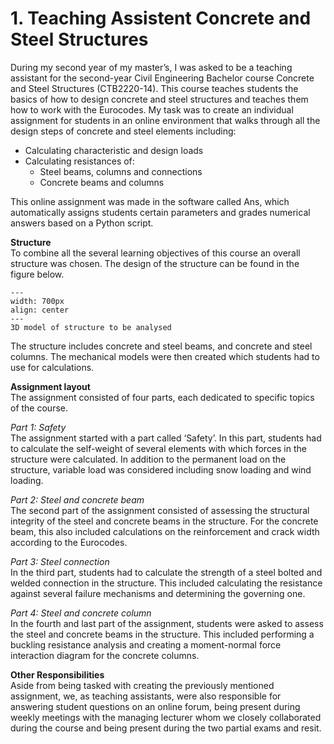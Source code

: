 # 1. Teaching Assistent Concrete and Steel Structures
During my second year of my master’s, I was asked to be a teaching assistant for the second-year Civil Engineering Bachelor course Concrete and Steel Structures (CTB2220-14). This course teaches students the basics of how to design concrete and steel structures and teaches them how to work with the Eurocodes. My task was to create an individual assignment for students in an online environment that walks through all the design steps of concrete and steel elements including: 

- Calculating characteristic and design loads
- Calculating resistances of:
    - Steel beams, columns and connections
    - Concrete beams and columns

This online assignment was made in the software called Ans, which automatically assigns students certain parameters and grades numerical answers based on a Python script. 

**Structure**\
To combine all the several learning objectives of this course an overall structure was chosen. The design of the structure can be found in the figure below.

```{figure} ../figures/TA_work/BS_Structure.png
---
width: 700px
align: center
---
3D model of structure to be analysed
```

The structure includes concrete and steel beams, and concrete and steel columns. The mechanical models were then created which students had to use for calculations.

**Assignment layout**\
The assignment consisted of four parts, each dedicated to specific topics of the course.

*Part 1: Safety*\
The assignment started with a part called ‘Safety’. In this part, students had to calculate the self-weight of several elements with which forces in the structure were calculated. In addition to the permanent load on the structure, variable load was considered including snow loading and wind loading.

*Part 2: Steel and concrete beam*\
The second part of the assignment consisted of assessing the structural integrity of the steel and concrete beams in the structure. For the concrete beam, this also included calculations on the reinforcement and crack width according to the Eurocodes.

*Part 3: Steel connection*\
In the third part, students had to calculate the strength of a steel bolted and welded connection in the structure. This included calculating the resistance against several failure mechanisms and determining the governing one.

*Part 4: Steel and concrete column*\
In the fourth and last part of the assignment, students were asked to assess the steel and concrete beams in the structure. This included performing a buckling resistance analysis and creating a moment-normal force interaction diagram for the concrete columns.

**Other Responsibilities**\
Aside from being tasked with creating the previously mentioned assignment, we, as teaching assistants, were also responsible for answering student questions on an online forum, being present during weekly meetings with the managing lecturer whom we closely collaborated during the course and being present during the two partial exams and resit.